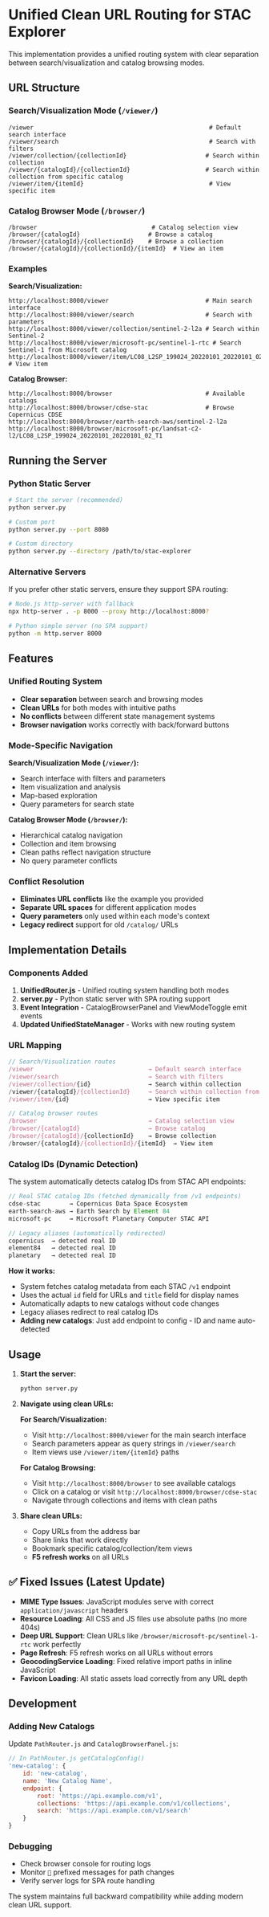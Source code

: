 # Unified Clean URL Routing for STAC Explorer

This implementation provides a unified routing system with clear separation between search/visualization and catalog browsing modes.

## URL Structure

### Search/Visualization Mode (`/viewer/`)
```
/viewer                                                 # Default search interface
/viewer/search                                          # Search with filters
/viewer/collection/{collectionId}                      # Search within collection
/viewer/{catalogId}/{collectionId}                     # Search within collection from specific catalog
/viewer/item/{itemId}                                   # View specific item
```

### Catalog Browser Mode (`/browser/`)
```
/browser                                # Catalog selection view
/browser/{catalogId}                   # Browse a catalog
/browser/{catalogId}/{collectionId}    # Browse a collection  
/browser/{catalogId}/{collectionId}/{itemId}  # View an item
```

### Examples

**Search/Visualization:**
```
http://localhost:8000/viewer                           # Main search interface
http://localhost:8000/viewer/search                    # Search with parameters  
http://localhost:8000/viewer/collection/sentinel-2-l2a # Search within Sentinel-2
http://localhost:8000/viewer/microsoft-pc/sentinel-1-rtc # Search Sentinel-1 from Microsoft catalog
http://localhost:8000/viewer/item/LC08_L2SP_199024_20220101_20220101_02_T1  # View item
```

**Catalog Browser:**
```
http://localhost:8000/browser                          # Available catalogs
http://localhost:8000/browser/cdse-stac                # Browse Copernicus CDSE
http://localhost:8000/browser/earth-search-aws/sentinel-2-l2a  
http://localhost:8000/browser/microsoft-pc/landsat-c2-l2/LC08_L2SP_199024_20220101_20220101_02_T1
```

## Running the Server

### Python Static Server
```bash
# Start the server (recommended)
python server.py

# Custom port
python server.py --port 8080

# Custom directory
python server.py --directory /path/to/stac-explorer
```

### Alternative Servers
If you prefer other static servers, ensure they support SPA routing:

```bash
# Node.js http-server with fallback
npx http-server . -p 8000 --proxy http://localhost:8000?

# Python simple server (no SPA support)
python -m http.server 8000
```

## Features

### Unified Routing System
- **Clear separation** between search and browsing modes
- **Clean URLs** for both modes with intuitive paths
- **No conflicts** between different state management systems
- **Browser navigation** works correctly with back/forward buttons

### Mode-Specific Navigation

**Search/Visualization Mode (`/viewer/`):**
- Search interface with filters and parameters
- Item visualization and analysis
- Map-based exploration
- Query parameters for search state

**Catalog Browser Mode (`/browser/`):**
- Hierarchical catalog navigation
- Collection and item browsing
- Clean paths reflect navigation structure
- No query parameter conflicts

### Conflict Resolution
- **Eliminates URL conflicts** like the example you provided
- **Separate URL spaces** for different application modes  
- **Query parameters** only used within each mode's context
- **Legacy redirect** support for old `/catalog/` URLs

## Implementation Details

### Components Added
1. **UnifiedRouter.js** - Unified routing system handling both modes
2. **server.py** - Python static server with SPA routing support
3. **Event Integration** - CatalogBrowserPanel and ViewModeToggle emit events
4. **Updated UnifiedStateManager** - Works with new routing system

### URL Mapping
```javascript
// Search/Visualization routes
/viewer                                → Default search interface
/viewer/search                         → Search with filters
/viewer/collection/{id}                → Search within collection
/viewer/{catalogId}/{collectionId}     → Search within collection from specific catalog
/viewer/item/{id}                      → View specific item

// Catalog browser routes  
/browser                               → Catalog selection view
/browser/{catalogId}                   → Browse catalog
/browser/{catalogId}/{collectionId}    → Browse collection  
/browser/{catalogId}/{collectionId}/{itemId}  → View item
```

### Catalog IDs (Dynamic Detection)
The system automatically detects catalog IDs from STAC API endpoints:

```javascript
// Real STAC catalog IDs (fetched dynamically from /v1 endpoints)
cdse-stac        → Copernicus Data Space Ecosystem  
earth-search-aws → Earth Search by Element 84
microsoft-pc     → Microsoft Planetary Computer STAC API

// Legacy aliases (automatically redirected)  
copernicus  → detected real ID
element84   → detected real ID
planetary   → detected real ID
```

**How it works:**
- System fetches catalog metadata from each STAC `/v1` endpoint  
- Uses the actual `id` field for URLs and `title` field for display names
- Automatically adapts to new catalogs without code changes
- Legacy aliases redirect to real catalog IDs
- **Adding new catalogs**: Just add endpoint to config - ID and name auto-detected

## Usage

1. **Start the server:**
   ```bash
   python server.py
   ```

2. **Navigate using clean URLs:**
   
   **For Search/Visualization:**
   - Visit `http://localhost:8000/viewer` for the main search interface
   - Search parameters appear as query strings in `/viewer/search`
   - Item views use `/viewer/item/{itemId}` paths
   
   **For Catalog Browsing:**
   - Visit `http://localhost:8000/browser` to see available catalogs
   - Click on a catalog or visit `http://localhost:8000/browser/cdse-stac`
   - Navigate through collections and items with clean paths

3. **Share clean URLs:**
   - Copy URLs from the address bar
   - Share links that work directly
   - Bookmark specific catalog/collection/item views
   - **F5 refresh works** on all URLs

## ✅ Fixed Issues (Latest Update)

- **MIME Type Issues**: JavaScript modules serve with correct `application/javascript` headers
- **Resource Loading**: All CSS and JS files use absolute paths (no more 404s)
- **Deep URL Support**: Clean URLs like `/browser/microsoft-pc/sentinel-1-rtc` work perfectly
- **Page Refresh**: F5 refresh works on all URLs without errors
- **GeocodingService Loading**: Fixed relative import paths in inline JavaScript
- **Favicon Loading**: All static assets load correctly from any URL depth

## Development

### Adding New Catalogs
Update `PathRouter.js` and `CatalogBrowserPanel.js`:

```javascript
// In PathRouter.js getCatalogConfig()
'new-catalog': {
    id: 'new-catalog',
    name: 'New Catalog Name',
    endpoint: {
        root: 'https://api.example.com/v1',
        collections: 'https://api.example.com/v1/collections',
        search: 'https://api.example.com/v1/search'
    }
}
```

### Debugging
- Check browser console for routing logs
- Monitor `📍` prefixed messages for path changes
- Verify server logs for SPA route handling

The system maintains full backward compatibility while adding modern clean URL support.